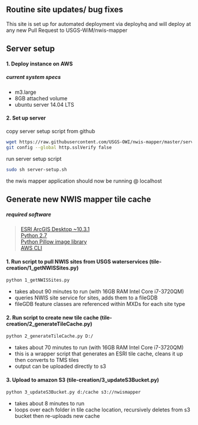 ## Routine site updates/ bug fixes

This site is set up for automated deployment via deployhq and will deploy at any new Pull Request to USGS-WiM/nwis-mapper

## Server setup

#### 1.  Deploy instance on AWS

##### current system specs

 - m3.large
 - 8GB attached volume
 - ubuntu server 14.04 LTS

#### 2.  Set up server

copy server setup script from github
```bash
wget https://raw.githubusercontent.com/USGS-OWI/nwis-mapper/master/server-config/server-setup.sh --no-check-certificate
git config --global http.sslVerify false
```

run server setup script
```bash
sudo sh server-setup.sh
```

the nwis mapper application should now be running @ localhost

## Generate new NWIS mapper tile cache

##### required software
>[ESRI ArcGIS Desktop ~10.3.1](http:/esri.com)   
>[Python 2.7](https://www.python.org/download/releases/2.7/)  
>[Python Pillow image library](http://pillow.readthedocs.org/en/3.0.x/installation.html)  
>[AWS CLI](https://aws.amazon.com/cli/)

#### 1.  Run script to pull NWIS sites from USGS waterservices (tile-creation/1_getNWISSites.py)

```bash
python 1_getNWISSites.py
```

- takes about 90 minutes to run (with 16GB RAM Intel Core i7-3720QM)
- queries NWIS site service for sites, adds them to a fileGDB
- fileGDB feature classes are referenced within MXDs for each site type

#### 2.  Run script to create new tile cache (tile-creation/2_generateTileCache.py)

```bash
python 2_generateTileCache.py D:/
```

- takes about 70 minutes to run (with 16GB RAM Intel Core i7-3720QM)
- this is a wrapper script that generates an ESRI tile cache, cleans it up then converts to TMS tiles
- output can be uploaded directly to s3

#### 3.  Upload to amazon S3 (tile-creation/3_updateS3Bucket.py)

```bash
python 3_updateS3Bucket.py d:/cache s3://nwismapper
```

- takes about 8 minutes to run
- loops over each folder in tile cache location, recursively deletes from s3 bucket then re-uploads new cache
